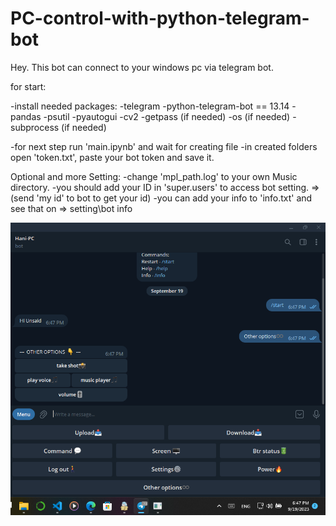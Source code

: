 # PC-control-with-python-telegram-bot
Hey. This bot can connect to your windows pc via telegram bot.

for start:

-install needed packages:
  -telegram
  -python-telegram-bot == 13.14
  -pandas
  -psutil
  -pyautogui
  -cv2
  -getpass (if needed)
  -os (if needed)
  -subprocess (if needed)

-for next step run 'main.ipynb' and wait for creating file
-in created folders open 'token.txt', paste your bot token and save it.

Optional and more Setting:
-change 'mpl_path.log' to your own Music directory.
-you should add your ID in 'super.users' to access bot setting. => (send 'my id' to bot to get your id)
-you can add your info to 'info.txt' and see that on => setting\bot info

![photo](https://github.com/Hanitorbti/PC-control-with-python-telegram-bot/blob/main/Screenshot%20(8).png)
